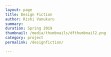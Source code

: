 ```yaml
---
layout: page
title: Design Fiction
author: Rishi Vanukuru
summary: 
duration: Spring 2019
thumbnail: /media/thumbnails/dfthumbnail2.png
category: project
permalink: /designfiction/

---
```


